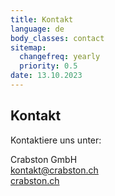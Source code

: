 ```yaml
---
title: Kontakt
language: de
body_classes: contact
sitemap:
  changefreq: yearly
  priority: 0.5
date: 13.10.2023
---
```


## Kontakt

Kontaktiere uns unter:

Crabston GmbH <br />
[kontakt@crabston.ch](mailto:kontakt@crabston.ch) <br />
[crabston.ch](https://crabston.ch)
